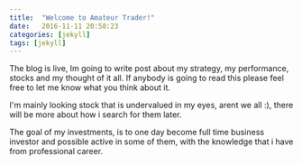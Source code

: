 ```yaml
---
title:  "Welcome to Amateur Trader!"
date:   2016-11-11 20:58:23
categories: [jekyll]
tags: [jekyll]
---
```

The blog is live, Im going to write post about my strategy, my performance, stocks and my thought of it all. If anybody is going to read this please feel free to let me know what you think about it.

I'm mainly looking stock that is undervalued in my eyes, arent we all :), there will be more about how i search for them later.

The goal of my investments, is to one day become full time business investor and possible active in some of them, with the knowledge that i have from professional career.



